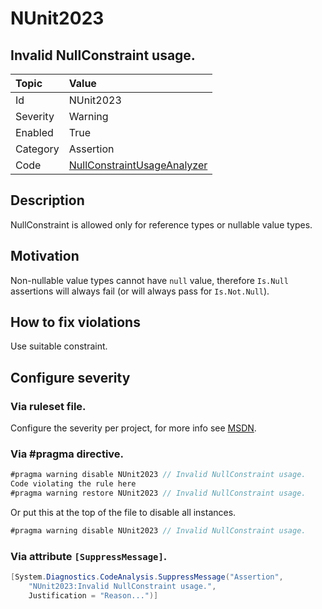 # NUnit2023
## Invalid NullConstraint usage.

| Topic    | Value
| :--      | :--
| Id       | NUnit2023
| Severity | Warning
| Enabled  | True
| Category | Assertion
| Code     | [NullConstraintUsageAnalyzer](https://github.com/nunit/nunit.analyzers/blob/0.2.0/src/nunit.analyzers/NullConstraintUsage/NullConstraintUsageAnalyzer.cs)


## Description

NullConstraint is allowed only for reference types or nullable value types.

## Motivation

Non-nullable value types cannot have `null` value, therefore `Is.Null` assertions will always fail (or will always pass for `Is.Not.Null`).

## How to fix violations

Use suitable constraint.

<!-- start generated config severity -->
## Configure severity

### Via ruleset file.

Configure the severity per project, for more info see [MSDN](https://msdn.microsoft.com/en-us/library/dd264949.aspx).

### Via #pragma directive.
```csharp
#pragma warning disable NUnit2023 // Invalid NullConstraint usage.
Code violating the rule here
#pragma warning restore NUnit2023 // Invalid NullConstraint usage.
```

Or put this at the top of the file to disable all instances.
```csharp
#pragma warning disable NUnit2023 // Invalid NullConstraint usage.
```

### Via attribute `[SuppressMessage]`.

```csharp
[System.Diagnostics.CodeAnalysis.SuppressMessage("Assertion", 
    "NUnit2023:Invalid NullConstraint usage.",
    Justification = "Reason...")]
```
<!-- end generated config severity -->
